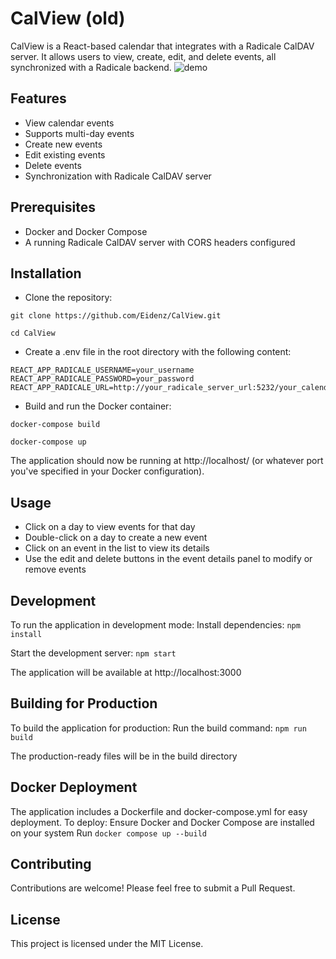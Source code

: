 # CalView (old)
CalView is a React-based calendar that integrates with a Radicale CalDAV server. It allows users to view, create, edit, and delete events, all synchronized with a Radicale backend.
![demo](https://github.com/Eidenz/CalView/assets/27901016/e4f2a2bb-9545-440d-9fd2-7d3a96b8386d)


## Features
- View calendar events
- Supports multi-day events
- Create new events
- Edit existing events
- Delete events
- Synchronization with Radicale CalDAV server

## Prerequisites
- Docker and Docker Compose
- A running Radicale CalDAV server with CORS headers configured

## Installation
- Clone the repository:
  
`git clone https://github.com/Eidenz/CalView.git`

`cd CalView`

- Create a .env file in the root directory with the following content:
```
REACT_APP_RADICALE_USERNAME=your_username
REACT_APP_RADICALE_PASSWORD=your_password
REACT_APP_RADICALE_URL=http://your_radicale_server_url:5232/your_calendar_path/
```

- Build and run the Docker container:

`docker-compose build`

`docker-compose up`

The application should now be running at http://localhost/ (or whatever port you've specified in your Docker configuration).

## Usage
- Click on a day to view events for that day
- Double-click on a day to create a new event
- Click on an event in the list to view its details
- Use the edit and delete buttons in the event details panel to modify or remove events

## Development
To run the application in development mode:
Install dependencies:
`npm install`

Start the development server:
`npm start`

The application will be available at http://localhost:3000

## Building for Production
To build the application for production:
Run the build command:
`npm run build`

The production-ready files will be in the build directory

## Docker Deployment
The application includes a Dockerfile and docker-compose.yml for easy deployment. To deploy:
Ensure Docker and Docker Compose are installed on your system
Run `docker compose up --build`

## Contributing
Contributions are welcome! Please feel free to submit a Pull Request.

## License
This project is licensed under the MIT License.

